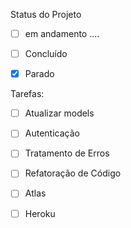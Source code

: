 Status do Projeto 

- [ ] em andamento ....

- [ ] Concluído

- [x] Parado 

Tarefas:

- [ ] Atualizar models
- [ ] Autenticação
- [ ] Tratamento de Erros
- [ ] Refatoração de Código
- [ ] Atlas
- [ ] Heroku

